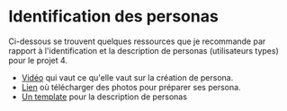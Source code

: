 # Identification des personas

Ci-dessous se trouvent quelques ressources que je recommande par rapport à l'identification et la description 
de personas (utilisateurs types) pour le projet 4.

- [Vidéo](https://youtu.be/1ld0L0xuO48) qui vaut ce qu'elle vaut sur la création de persona.
- [Lien](https://unsplash.com/s/photos/persona) où télécharger des photos pour préparer ses persona.
- [Un template](ressources/template-personas.pptx) pour la description de personas

